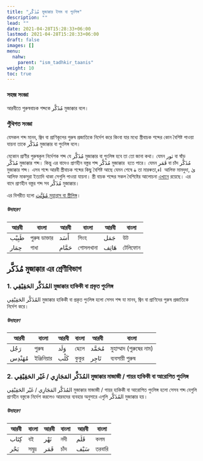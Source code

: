 ```yaml
---
title: "مُذَكَّر মুজাক্কার ইসম বা পুংলিঙ্গ"
description: ""
lead: ""
date: 2021-04-28T15:28:33+06:00
lastmod: 2021-04-28T15:28:33+06:00
draft: false
images: []
menu: 
  nahw:
    parent: "ism_tadhkir_taanis"
weight: 10
toc: true
---
```


### সহজ সংজ্ঞা
আরবীতে পুরুষবাচক শব্দকে مُذَكَّر মুজাক্কার  বলে।  

### পুঁথিগত সংজ্ঞা 
যেসকল শব্দ মানব, জ্বিন বা প্রাণিকূলের পুরুষ প্রজাতিকে নির্দেশ করে কিংবা যার মধ্যে স্ত্রীবাচক শব্দের কোন বৈশিষ্ট পাওয়া যায়না তাকে  مُذَكَّر মুজাক্কার বা পুংলিঙ্গ বলে।  

যেকোন প্রাণীর পুরুষকুল নির্দেশক শব্দ যে مُذَكَّر মুজাক্কার বা পুংলিঙ্গ হবে তা তো জানা কথা। যেমন ثور বা ষাঁড় مُذَكَّر মুজাক্কার শব্দ। কিন্তু এর বাদেও প্রাণহীন বস্তুর শব্দ مُذَكَّر মুজাক্কার  হতে পারে। যেমন قَمَر বা চাঁদ مُذَكَّر মুজাক্কার শব্দ। এসব শব্দে আরবী স্ত্রীবাচক শব্দের কিছু বৈশিষ্ট আছে যেমন শেষে ة তা মারৰুতা,اء  আলিফ মামদুদা, ىٰ আলিফ মাকসুরা ইত্যাদি থাকা সেগুলি পাওয়া যায়না। স্ত্রী বাচক শব্দের সকল বৈশিষ্টের আলোচনা [এখানে](/nahw/ism_muannas) রয়েছে। এর বাদে প্রাণহীন বস্তুর শব্দ সব مُذَكَّر মুজাক্কার। 

এর বিপরীত হলো [مُؤَنَّث মুয়ান্নাস বা স্ত্রীলিঙ্গ](/nahw/ism_muannas)।

##### উদাহরণ
|আরবী|বাংলা|আরবী|বাংলা|আরবী|বাংলা|
|--|--|--|--|--|--|
|طَبِيْب|পুরুষ ডাক্তার |أَسَد|সিংহ |جَمَل|উট |
|حِمَار|গাধা |حَمَّام|গোসলখানা |هَاتِف|টেলিফোন|


## مُذَكَّر মুজাক্কার এর শ্রেণীবিভাগ

### 1. المُذَكَّر الحَقِيْقِي মুজাক্কার হাকিকী বা প্রকৃত পুংলিঙ্গ

المُذَكَّر الحَقِيْقِي মুজাক্কার হাকিকী বা প্রকৃত পুংলিঙ্গ হলো সেসব শব্দ যা মানব, জ্বিন বা প্রাণিদের পুরুষ প্রজাতিকে নির্দেশ করে। 

##### উদাহরণ
|আরবী|বাংলা|আরবী|বাংলা|আরবী|বাংলা|
|--|--|--|--|--|--|
|رَجُل|পুরুষ|وَلَد|ছেলে|مُحَمَّد|মুহাম্মাদ (পুরুষের নাম)|
|مُهَنْدِس|ইঞ্জিনিয়ার|كَلْب|কুকুর|تَاجِر|ব্যবসায়ী পুরুষ|


### 2. المُذَكَّر المَجَازِي / غَيْر الحَقِيْقِي মুজাক্কার মাজাজী / গায়র হাকিকী বা আরোপিত পুংলিঙ্গ

المُذَكَّر المَجَازِي / غَيْر الحَقِيْقِي মুজাক্কার মাজাজী / গায়র হাকিকী বা আরোপিত পুংলিঙ্গ হলো সেসব শব্দ যেগুলি প্রাণহীন বস্তুকে নির্দেশ করলেও আরবদের ব্যবহার অনুসারে এগুলি المُذَكَّر মুজাক্কার হয়।    

##### উদাহরণ
|আরবী|বাংলা|আরবী|বাংলা|আরবী|বাংলা|
|--|--|--|--|--|--|
|كِتَاب|বই|نَهْر|নদী|قَلَم|কলম|
|بَحْر|সমুদ্র|قَمَر|চাঁদ|سَيْف|তরবারি|
